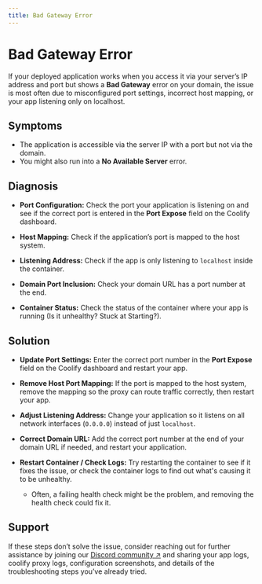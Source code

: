```yaml
---
title: Bad Gateway Error 
---
```


# Bad Gateway Error  
If your deployed application works when you access it via your server’s IP address and port but shows a **Bad Gateway** error on your domain, the issue is most often due to misconfigured port settings, incorrect host mapping, or your app listening only on localhost.


## Symptoms 
- The application is accessible via the server IP with a port but not via the domain.  
- You might also run into a **No Available Server** error.


## Diagnosis
- **Port Configuration:** Check the port your application is listening on and see if the correct port is entered in the **Port Expose** field on the Coolify dashboard.  

- **Host Mapping:** Check if the application’s port is mapped to the host system.

- **Listening Address:** Check if the app is only listening to `localhost` inside the container.

- **Domain Port Inclusion:** Check your domain URL has a port number at the end.

- **Container Status:** Check the status of the container where your app is running (Is it unhealthy? Stuck at Starting?).


## Solution
- **Update Port Settings:** Enter the correct port number in the **Port Expose** field on the Coolify dashboard and restart your app.  
    
    <ZoomableImage src="/docs/images/troubleshoot/applications/bad-gateway/1.webp" />
- **Remove Host Port Mapping:** If the port is mapped to the host system, remove the mapping so the proxy can route traffic correctly, then restart your app.  
    
    <ZoomableImage src="/docs/images/troubleshoot/applications/bad-gateway/2.webp" />
- **Adjust Listening Address:** Change your application so it listens on all network interfaces (`0.0.0.0`) instead of just `localhost`.  

    <ZoomableImage src="/docs/images/troubleshoot/applications/bad-gateway/3.webp" />
- **Correct Domain URL:** Add the correct port number at the end of your domain URL if needed, and restart your application.

    <ZoomableImage src="/docs/images/troubleshoot/applications/bad-gateway/4.webp" />
- **Restart Container / Check Logs:** Try restarting the container to see if it fixes the issue, or check the container logs to find out what's causing it to be unhealthy. 
    - Often, a failing health check might be the problem, and removing the health check could fix it.
   
       <ZoomableImage src="/docs/images/troubleshoot/applications/bad-gateway/5.webp" />


## Support
If these steps don’t solve the issue, consider reaching out for further assistance by joining our [Discord community ↗](https://coolify.io/discord) and sharing your app logs, coolify proxy logs, configuration screenshots, and details of the troubleshooting steps you’ve already tried.
